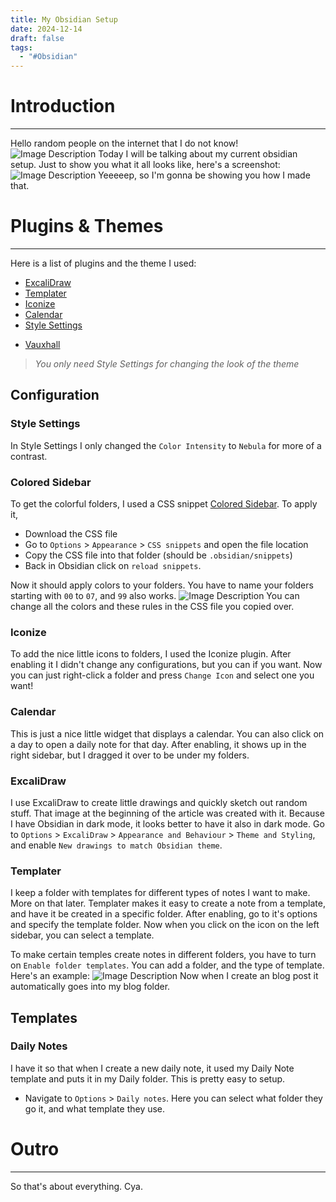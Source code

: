 ```yaml
---
title: My Obsidian Setup
date: 2024-12-14
draft: false
tags:
  - "#Obsidian"
---
```

# Introduction
---
Hello random people on the internet that I do not know!
![Image Description](/isaac-blog/images/Pasted-image-20241215140327.png)
Today I will be talking about my current obsidian setup. Just to show you what it all looks like, here's a screenshot:
![Image Description](/isaac-blog/images/Pasted-image-20241215141856.png)
Yeeeeep, so I'm gonna be showing you how I made that.

# Plugins & Themes
---
Here is a list of plugins and the theme I used:
- [ExcaliDraw](https://github.com/zsviczian/obsidian-excalidraw-plugin)
- [Templater](https://github.com/SilentVoid13/Templater)
- [Iconize](https://github.com/FlorianWoelki/obsidian-iconize)
- [Calendar](https://github.com/liamcain/obsidian-calendar-plugin)
- [Style Settings](https://github.com/mgmeyers/obsidian-style-settings)
* [Vauxhall](https://github.com/CyanVoxel/vauxhall-obsidian)
> *You only need Style Settings for changing the look of the theme*

## Configuration
### Style Settings
In Style Settings I only changed the `Color Intensity` to `Nebula` for more of a contrast.

### Colored Sidebar
To get the colorful folders, I used a CSS snippet [Colored Sidebar](https://github.com/CyanVoxel/Obsidian-Colored-Sidebar). To apply it,
- Download the CSS file
- Go to `Options` > `Appearance` > `CSS snippets` and open the file location
- Copy the CSS file into that folder (should be `.obsidian/snippets`)
- Back in Obsidian click on `reload snippets`.

Now it should apply colors to your folders. You have to name your folders starting with `00` to `07`, and `99` also works. 
![Image Description](/isaac-blog/images/Pasted-image-20241215143657.png)
You can change all the colors and these rules in the CSS file you copied over.

### Iconize
To add the nice little icons to folders, I used the Iconize plugin. After enabling it I didn't change any configurations, but you can if you want. Now you can just right-click a folder and press `Change Icon` and select one you want!

### Calendar
This is just a nice little widget that displays a calendar. You can also click on a day to open a daily note for that day. After enabling, it shows up in the right sidebar, but I dragged it over to be under my folders.

### ExcaliDraw
I use ExcaliDraw to create little drawings and quickly sketch out random stuff. That image at the beginning of the article was created with it. Because I have Obsidian in dark mode, it looks better to have it also in dark mode. Go to `Options` > `ExcaliDraw` > `Appearance and Behaviour` > `Theme and Styling`, and enable `New drawings to match Obsidian theme`.

### Templater
I keep a folder with templates for different types of notes I want to make. More on that later. Templater makes it easy to create a note from a template, and have it be created in a specific folder. After enabling, go to it's options and specify the template folder. Now when you click on the icon on the left sidebar, you can select a template.

To make certain temples create notes in different folders, you have to turn on `Enable folder templates`. You can add a folder, and the type of template. Here's an example:
![Image Description](/isaac-blog/images/Pasted-image-20241215144459.png)
Now when I create an blog post it automatically goes into my blog folder.

## Templates
### Daily Notes
I have it so that when I create a new daily note, it used my Daily Note template and puts it in my Daily folder. This is pretty easy to setup.

* Navigate to `Options` > `Daily notes`. Here you can select what folder they go it, and what template they use.

# Outro
---
So that's about everything. Cya.